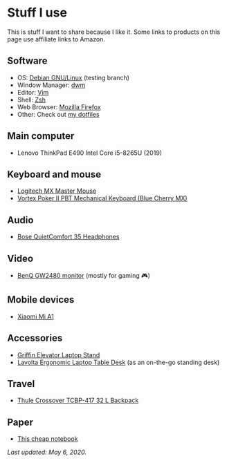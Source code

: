 # Stuff I use

This is stuff I want to share because I like it. Some links to products on this page use affiliate links to Amazon.

## Software

- OS: [Debian GNU/Linux](https://www.debian.org/) (testing branch)
- Window Manager: [dwm](https://dwm.suckless.org/)
- Editor: [Vim](https://www.vim.org/)
- Shell: [Zsh](https://www.zsh.org/)
- Web Browser: [Mozilla Firefox](https://www.mozilla.org/en-US/firefox/)
- Other: Check out [my dotfiles](https://github.com/danguita/dotfiles)

## Main computer

- Lenovo ThinkPad E490 Intel Core i5-8265U (2019)

## Keyboard and mouse

- [Logitech MX Master Mouse](https://amzn.to/2K41GDP)
- [Vortex Poker II PBT Mechanical Keyboard (Blue Cherry MX)](https://www.massdrop.com/buy/new-poker-ii-mechanical-keyboard)

## Audio

- [Bose QuietComfort 35 Headphones](https://amzn.to/2K6nKgP)

## Video

- [BenQ GW2480 monitor](https://amzn.to/2Ov8o9k) (mostly for gaming 🎮)

## Mobile devices

- [Xiaomi Mi A1](https://amzn.to/2K1pIiJ)

## Accessories

- [Griffin Elevator Laptop Stand](https://amzn.to/2Alz1uj)
- [Lavolta Ergonomic Laptop Table Desk](https://amzn.to/2M0MUzw) (as an on-the-go standing desk)

## Travel

- [Thule Crossover TCBP-417 32 L Backpack](https://amzn.to/2K4PjqM)

## Paper

- [This cheap notebook](https://amzn.to/2NOlpcE)

*Last updated: May 6, 2020.*
